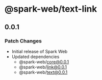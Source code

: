 # @spark-web/text-link

## 0.0.1

### Patch Changes

- Initial release of Spark Web
- Updated dependencies
  - @spark-web/core@0.0.1
  - @spark-web/link@0.0.1
  - @spark-web/text@0.0.1
